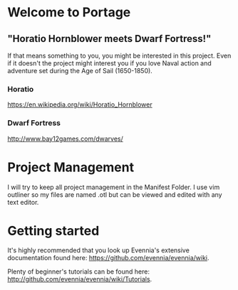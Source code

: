 # Welcome to Portage
## "Horatio Hornblower meets Dwarf Fortress!"  
If that means something to you, you might be interested in this project. Even if it doesn't the project might interest you if you love Naval action and adventure set during the Age of Sail (1650-1850).  
### Horatio
https://en.wikipedia.org/wiki/Horatio_Hornblower

### Dwarf Fortress
http://www.bay12games.com/dwarves/

# Project Management
I will try to keep all project management in the Manifest Folder.  I use vim
outliner so my files are named .otl but can be viewed and edited with any text
editor.

# Getting started

It's highly recommended that you look up Evennia's extensive
documentation found here: https://github.com/evennia/evennia/wiki.

Plenty of beginner's tutorials can be found here:
http://github.com/evennia/evennia/wiki/Tutorials.
